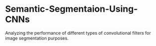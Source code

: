 # Semantic-Segmentaion-Using-CNNs
Analyzing the performance of different types of convolutional filters for image segmentation purposes.

